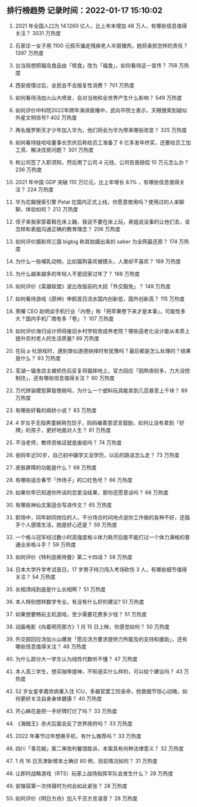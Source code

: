 
## 排行榜趋势 记录时间：2022-01-17 15:10:02
  
  1. 2021 年全国人口为 14.1260 亿人，比上年末增加 48 万人，有哪些信息值得关注？ 3031 万热度
    
  2. 石家庄一女子用 1100 元假币骗走残疾老人半扇猪肉，她将承担怎样的责任？ 1397 万热度
    
  3. 台当局想把福岛食品由「核食」改为「福食」，如何看待这一宣传？ 758 万热度
    
  4. 西安疫情过后，全民会不会报复性消费？ 701 万热度
    
  5. 如何看待汤加火山大喷发，会对当地和全世界产生什么影响？ 549 万热度
    
  6. 如何评价中科院2022年跨年演讲直播中，武向平院士表示，天眼搜索到疑似外星文明信号? 402 万热度
    
  7. 两名俄罗斯天才少年加入华为，他们将会为华为带来哪些改变？ 325 万热度
    
  8. 如何看待娃哈哈董事长宗庆后称给员工准备了 6 亿多发年终奖，还要给员工加工资、解决住房问题？ 301 万热度
    
  9. 和公司签了入职须知，然后用了公司 4 元钱，公司告我赔偿 10 万元怎么办？ 236 万热度
    
  10. 2021 年中国 GDP 突破 110 万亿元，比上年增长 8.1% ，有哪些信息值得关注？ 224 万热度
    
  11. 华为花瓣搜索引擎 Petal 在国内正式上线，你愿意使用吗？使用过的人来聊聊，体验如何？ 212 万热度
    
  12. 侄子来我家穿着鞋在床上蹦，我说不要在床上玩，表姐说没事的让他们去，该怎样和表姐沟通正确的教育理念？ 206 万热度
    
  13. 如何评价摄影师三国 bigbig 称其拍摄出来的 saber 为全网最还原？ 174 万热度
    
  14. 为什么一些哺乳动物，比如猫狗喜欢被摸头，人类却不喜欢？ 169 万热度
    
  15. 为什么越来越多的年轻人不爱回家过年了？ 168 万热度
    
  16. 如何评价《英雄联盟》波比改版前的大招「外交豁免」？ 149 万热度
    
  17. 如何看待游戏《原神》申鹤首日流水国内创新低，国外创新高？ 115 万热度
    
  18. 荣耀 CEO 赵明谈手机行业「内卷」称「把苹果卷下来才是本事」，可能性多大？国内手机厂商有多「卷」？ 107 万热度
    
  19. 如何评价海归设计师将废旧乡村学校改成养老院？哪些适老化设计能从本质上提升农村老人的生活质量? 99 万热度
    
  20. 在玩 p 社游戏时，遇到类似道德抉择时有犹豫吗？最后都是怎么处理的？结果是什么？ 93 万热度
    
  21. 芜湖一猫舍店主被抓伤后反复将猫摔地上，官方回应「因熬夜较多，力大没控制住」，还有哪些信息值得关注？ 90 万热度
    
  22. 万代拼装模型算智商税吗，为什么一个塑料玩具能卖到几百甚至上千块？ 89 万热度
    
  23. 有哪些好看的病娇小说？ 83 万热度
    
  24. 4 岁左手无指男童娴熟包饺子，妈妈编善意谎言鼓励，如何让没有拿到「好牌」的孩子，更好地面对人生？ 81 万热度
    
  25. 不当老师，教师资格证就是废纸吗？ 74 万热度
    
  26. 爸妈年近50岁，自己初中辍学又没学历，以后的路该怎么走？ 73 万热度
    
  27. 皮肤屏障的功能是什么？ 68 万热度
    
  28. 有哪些适合春节「炸场子」的口红色号？ 66 万热度
    
  29. 如果你早已知道你所谈的恋爱没结果，那你还愿意谈吗？ 66 万热度
    
  30. 有哪些神仙文案适合写进作文？ 65 万热度
    
  31. 职场中，同年龄同岗位的人，不分场合时间地点说你工作做的各种不好，还插手个人感情生活，她是好心还是？ 59 万热度
    
  32. 一个格斗冠军经过数小时高强度格斗体力耗尽后能不能打过一个体力满格的普通业余格斗手？ 59 万热度
    
  33. 如何评价《特利迦奥特曼》第二十四话？ 58 万热度
    
  34. 日本大学升学考试首日，17 岁男子持刀闯入考场砍伤 3 人，有哪些细节值得关注？ 54 万热度
    
  35. 长相清纯到底是什么长相啊？ 51 万热度
    
  36. 本人特别想转数学专业，有没有什么好的建议? 51 万热度
    
  37. 如果想要畅玩主机游戏，至少需要花费多少钱？ 51 万热度
    
  38. 动画电影《向着明亮那方》1 月 15 日上映，你感觉如何？ 50 万热度
    
  39. 外交部回应汤加火山爆发「愿应汤方要求提供力所能及的支持和援助」，还有哪些信息值得关注？ 48 万热度
    
  40. 为什么部分大一学生认为线性代数听不懂？ 47 万热度
    
  41. 本人高三学生，想买咖啡提神，不知道买什么样的，可以给个建议吗？ 43 万热度
    
  42. 52 岁女星李嘉欣病重入住 ICU，多器官罢工险丧命，抢救细节惊心动魄，如何更好关注自身身体健康？ 40 万热度
    
  43. 开心麻花是把一手好牌打烂了吗？ 33 万热度
    
  44. 《海贼王》赤犬后面会反了世界政府吗？ 33 万热度
    
  45. 2022 年春节过年想换手机，有什么推荐吗？ 33 万热度
    
  46. 四川「青花椒」案二审改判餐馆胜诉，本案具有何种法律意义？ 32 万热度
    
  47. 1 月 16 日天津新增本土确诊 80 例，目前情况如何？ 31 万热度
    
  48. 让即时战略游戏（RTS）玩家上战场指挥军队会发生什么？ 28 万热度
    
  49. 安陵容第一次侍寝时为何会如此紧张？ 28 万热度
    
  50. 如何评价《明日方舟》加入干员方言语音？ 28 万热度
    